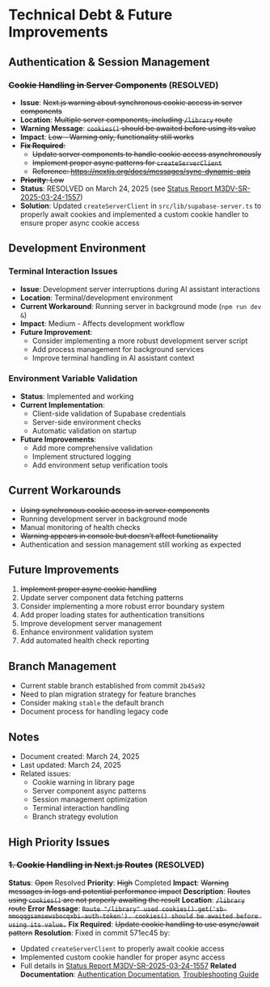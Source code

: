 # Technical Debt & Future Improvements

## Authentication & Session Management

### ~~Cookie Handling in Server Components~~ (RESOLVED)
- **Issue**: ~~Next.js warning about synchronous cookie access in server components~~
- **Location**: ~~Multiple server components, including `/library` route~~
- **Warning Message**: ~~`cookies()` should be awaited before using its value~~
- **Impact**: ~~Low - Warning only, functionality still works~~
- ~~**Fix Required**:~~ 
  - ~~Update server components to handle cookie access asynchronously~~
  - ~~Implement proper async patterns for `createServerClient`~~
  - ~~Reference: https://nextjs.org/docs/messages/sync-dynamic-apis~~
- ~~**Priority**: Low~~
- **Status**: RESOLVED on March 24, 2025 (see [Status Report M3DV-SR-2025-03-24-1557](./status-reports/M3DV-SR-2025-03-24-1557.md))
- **Solution**: Updated `createServerClient` in `src/lib/supabase-server.ts` to properly await cookies and implemented a custom cookie handler to ensure proper async cookie access

## Development Environment

### Terminal Interaction Issues
- **Issue**: Development server interruptions during AI assistant interactions
- **Location**: Terminal/development environment
- **Current Workaround**: Running server in background mode (`npm run dev &`)
- **Impact**: Medium - Affects development workflow
- **Future Improvement**:
  - Consider implementing a more robust development server script
  - Add process management for background services
  - Improve terminal handling in AI assistant context

### Environment Variable Validation
- **Status**: Implemented and working
- **Current Implementation**:
  - Client-side validation of Supabase credentials
  - Server-side environment checks
  - Automatic validation on startup
- **Future Improvements**:
  - Add more comprehensive validation
  - Implement structured logging
  - Add environment setup verification tools

## Current Workarounds
- ~~Using synchronous cookie access in server components~~
- Running development server in background mode
- Manual monitoring of health checks
- ~~Warning appears in console but doesn't affect functionality~~
- Authentication and session management still working as expected

## Future Improvements
1. ~~Implement proper async cookie handling~~
2. Update server component data fetching patterns
3. Consider implementing a more robust error boundary system
4. Add proper loading states for authentication transitions
5. Improve development server management
6. Enhance environment validation system
7. Add automated health check reporting

## Branch Management
- Current stable branch established from commit `2b45a92`
- Need to plan migration strategy for feature branches
- Consider making `stable` the default branch
- Document process for handling legacy code

## Notes
- Document created: March 24, 2025
- Last updated: March 24, 2025
- Related issues:
  - Cookie warning in library page
  - Server component async patterns
  - Session management optimization
  - Terminal interaction handling
  - Branch strategy evolution

## High Priority Issues

### ~~1. Cookie Handling in Next.js Routes~~ (RESOLVED)
**Status**: ~~Open~~ Resolved
**Priority**: ~~High~~ Completed
**Impact**: ~~Warning messages in logs and potential performance impact~~
**Description**: ~~Routes using `cookies()` are not properly awaiting the result~~
**Location**: ~~`/library` route~~
**Error Message**: ~~`Route "/library" used cookies().get('sb-mmoqqgsamsewsbocqxbi-auth-token'). cookies() should be awaited before using its value.`~~
**Fix Required**: ~~Update cookie handling to use async/await pattern~~
**Resolution**: Fixed in commit 571ec45 by:
- Updated `createServerClient` to properly await cookie access
- Implemented custom cookie handler for proper async access
- Full details in [Status Report M3DV-SR-2025-03-24-1557](./status-reports/M3DV-SR-2025-03-24-1557.md)
**Related Documentation**: [Authentication Documentation](./features/auth/README.md), [Troubleshooting Guide](./troubleshooting/README.md) 